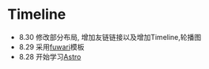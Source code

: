 # Timeline
- 8.30 修改部分布局, 增加友链链接以及增加Timeline,轮播图
- 8.29 采用[fuwari](https://github.com/saicaca/fuwari)模板
- 8.28 开始学习[Astro](https://docs.astro.build/zh-cn/getting-started/)





